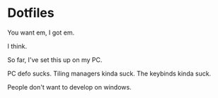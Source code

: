 # Dotfiles

You want em, I got em. 

I think.

So far, I've set this up on my PC.

PC defo sucks. Tiling managers kinda suck.
The keybinds kinda suck.

People don't want to develop on windows.

